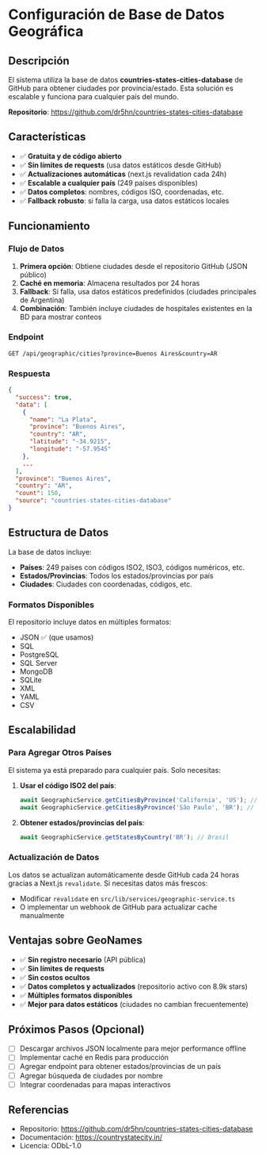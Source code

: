 # Configuración de Base de Datos Geográfica

## Descripción

El sistema utiliza la base de datos **countries-states-cities-database** de GitHub para obtener ciudades por provincia/estado. Esta solución es escalable y funciona para cualquier país del mundo.

**Repositorio**: https://github.com/dr5hn/countries-states-cities-database

## Características

- ✅ **Gratuita y de código abierto**
- ✅ **Sin límites de requests** (usa datos estáticos desde GitHub)
- ✅ **Actualizaciones automáticas** (next.js revalidation cada 24h)
- ✅ **Escalable a cualquier país** (249 países disponibles)
- ✅ **Datos completos**: nombres, códigos ISO, coordenadas, etc.
- ✅ **Fallback robusto**: si falla la carga, usa datos estáticos locales

## Funcionamiento

### Flujo de Datos

1. **Primera opción**: Obtiene ciudades desde el repositorio GitHub (JSON público)
2. **Caché en memoria**: Almacena resultados por 24 horas
3. **Fallback**: Si falla, usa datos estáticos predefinidos (ciudades principales de Argentina)
4. **Combinación**: También incluye ciudades de hospitales existentes en la BD para mostrar conteos

### Endpoint

```
GET /api/geographic/cities?province=Buenos Aires&country=AR
```

### Respuesta

```json
{
  "success": true,
  "data": [
    {
      "name": "La Plata",
      "province": "Buenos Aires",
      "country": "AR",
      "latitude": "-34.9215",
      "longitude": "-57.9545"
    },
    ...
  ],
  "province": "Buenos Aires",
  "country": "AR",
  "count": 150,
  "source": "countries-states-cities-database"
}
```

## Estructura de Datos

La base de datos incluye:

- **Países**: 249 países con códigos ISO2, ISO3, códigos numéricos, etc.
- **Estados/Provincias**: Todos los estados/provincias por país
- **Ciudades**: Ciudades con coordenadas, códigos, etc.

### Formatos Disponibles

El repositorio incluye datos en múltiples formatos:
- JSON ✅ (que usamos)
- SQL
- PostgreSQL
- SQL Server
- MongoDB
- SQLite
- XML
- YAML
- CSV

## Escalabilidad

### Para Agregar Otros Países

El sistema ya está preparado para cualquier país. Solo necesitas:

1. **Usar el código ISO2 del país**:
   ```typescript
   await GeographicService.getCitiesByProvince('California', 'US'); // USA
   await GeographicService.getCitiesByProvince('São Paulo', 'BR'); // Brasil
   ```

2. **Obtener estados/provincias del país**:
   ```typescript
   await GeographicService.getStatesByCountry('BR'); // Brasil
   ```

### Actualización de Datos

Los datos se actualizan automáticamente desde GitHub cada 24 horas gracias a Next.js `revalidate`. Si necesitas datos más frescos:

- Modificar `revalidate` en `src/lib/services/geographic-service.ts`
- O implementar un webhook de GitHub para actualizar cache manualmente

## Ventajas sobre GeoNames

- ✅ **Sin registro necesario** (API pública)
- ✅ **Sin límites de requests**
- ✅ **Sin costos ocultos**
- ✅ **Datos completos y actualizados** (repositorio activo con 8.9k stars)
- ✅ **Múltiples formatos disponibles**
- ✅ **Mejor para datos estáticos** (ciudades no cambian frecuentemente)

## Próximos Pasos (Opcional)

- [ ] Descargar archivos JSON localmente para mejor performance offline
- [ ] Implementar caché en Redis para producción
- [ ] Agregar endpoint para obtener estados/provincias de un país
- [ ] Agregar búsqueda de ciudades por nombre
- [ ] Integrar coordenadas para mapas interactivos

## Referencias

- Repositorio: https://github.com/dr5hn/countries-states-cities-database
- Documentación: https://countrystatecity.in/
- Licencia: ODbL-1.0

